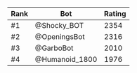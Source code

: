 Rank|Bot|Rating
---|---|---
#1|@Shocky_BOT|2354
#2|@OpeningsBot|2316
#3|@GarboBot|2010
#4|@Humanoid_1800|1976
